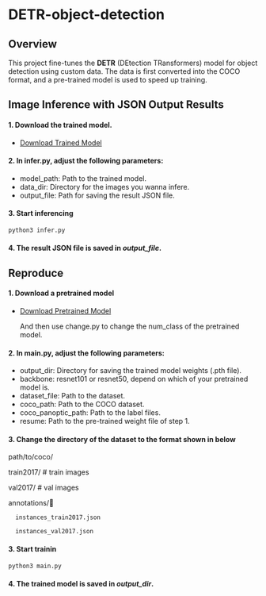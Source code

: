 # DETR-object-detection
## Overview
This project fine-tunes the **DETR** (DEtection TRansformers) model for object detection using custom data. The data is first converted into the COCO format, and a pre-trained model is used to speed up training.
## Image Inference with JSON Output Results
#### 1. Download the trained model.
- [Download Trained Model](https://drive.google.com/file/d/1CYLJR5HcQF6qdpTDvlDPIRenx0mUg66G/view?usp=share_link)
#### 2. In infer.py, adjust the following parameters:
* model_path: Path to the trained model.
* data_dir: Directory for the images you wanna infere.
* output_file: Path for saving the result JSON file.
#### 3. Start inferencing
   ```bash
   python3 infer.py
   ```
#### 4. The result JSON file is saved in _output_file_.

## Reproduce
#### 1. Download a pretrained model
- [Download Pretrained Model](https://github.com/facebookresearch/detr?tab=readme-ov-file)

   And then use change.py to change the num_class of the pretrained model.

#### 2. In main.py, adjust the following parameters:
* output_dir: Directory for saving the trained model weights (.pth file).
* backbone: resnet101 or resnet50, depend on which of your pretrained model is.
* dataset_file: Path to the dataset.
* coco_path: Path to the COCO dataset.
* coco_panoptic_path: Path to the label files.
* resume: Path to the pre-trained weight file of step 1.

#### 3. Change the directory of the dataset to the format shown in below
path/to/coco/    

   train2017/       # train images   
   
   val2017/         # val images   
   
   annotations/        
   
      instances_train2017.json   
      
      instances_val2017.json

#### 3. Start trainin
   ```bash
   python3 main.py
   ```
#### 4. The trained model is saved in _output_dir_.
